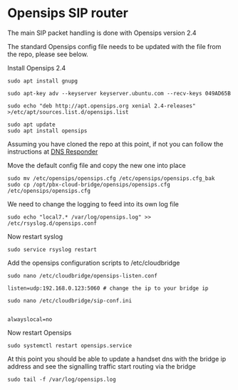 # Opensips SIP router
The main SIP packet handling is done with Opensips version 2.4

The standard Opensips config file needs to be updated with the file from the repo, please see below.

Install Opensips 2.4
```
sudo apt install gnupg

sudo apt-key adv --keyserver keyserver.ubuntu.com --recv-keys 049AD65B

sudo echo "deb http://apt.opensips.org xenial 2.4-releases" >/etc/apt/sources.list.d/opensips.list 

sudo apt update
sudo apt install opensips
```

Assuming you have cloned the repo at this point, if not you can follow the instructions at [DNS Responder](dnsresponder.md)

Move the default config file and copy the new one into place
```
sudo mv /etc/opensips/opensips.cfg /etc/opensips/opensips.cfg_bak
sudo cp /opt/pbx-cloud-bridge/opensips/opensips.cfg /etc/opensips/opensips.cfg
```

We need to change the logging to feed into its own log file
```
sudo echo "local7.* /var/log/opensips.log" >> /etc/rsyslog.d/opensips.conf
```

Now restart syslog
```
sudo service rsyslog restart
```

Add the opensips configuration scripts to /etc/cloudbridge
```
sudo nano /etc/cloudbridge/opensips-listen.conf

listen=udp:192.168.0.123:5060 # change the ip to your bridge ip

```

```
sudo nano /etc/cloudbridge/sip-conf.ini


alwayslocal=no
```

Now restart Opensips
```
sudo systemctl restart opensips.service
```

At this point you should be able to update a handset dns with the bridge ip address and see the signalling traffic start routing via the bridge

```
sudo tail -f /var/log/opensips.log
```
